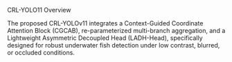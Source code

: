 CRL-YOLO11
Overview


The proposed CRL-YOLOv11 integrates a Context-Guided Coordinate Attention Block (CGCAB), re-parameterized multi-branch aggregation, and a Lightweight Asymmetric Decoupled Head (LADH-Head), specifically designed for robust underwater fish detection under low contrast, blurred, or occluded conditions.
